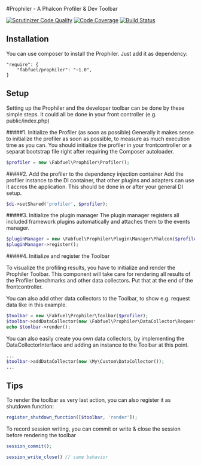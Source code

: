 #Prophiler - A Phalcon Profiler & Dev Toolbar

[![Scrutinizer Code Quality](https://scrutinizer-ci.com/g/fabfuel/prophiler/badges/quality-score.png?b=develop)](https://scrutinizer-ci.com/g/fabfuel/prophiler/?branch=develop)
[![Code Coverage](https://scrutinizer-ci.com/g/fabfuel/prophiler/badges/coverage.png?b=develop)](https://scrutinizer-ci.com/g/fabfuel/prophiler/?branch=develop)
[![Build Status](https://scrutinizer-ci.com/g/fabfuel/prophiler/badges/build.png?b=develop)](https://scrutinizer-ci.com/g/fabfuel/prophiler/build-status/develop)


## Installation
You can use composer to install the Prophiler. Just add it as dependency:

    "require": {
       	"fabfuel/prophiler": "~1.0",
    }

## Setup
Setting up the Prophiler and the developer toolbar can be done by these simple steps. It could all be done in your front controller (e.g. public/index.php) 

#####1. Initialize the Profiler (as soon as possible)
Generally it makes sense to initialize the profiler as soon as possible, to measure as much execution time as you can. You should initialize the profiler in your frontcontroller or a separat bootstrap file right after requiring the Composer autoloader.

```php
$profiler = new \Fabfuel\Prophiler\Profiler();
```

#####2. Add the profiler to the dependency injection container
Add the profiler instance to the DI container, that other plugins and adapters can use it accros the application. This should be done in or after your general DI setup.
	
```php
$di->setShared('profiler', $profiler);
```

#####3. Initialize the plugin manager
The plugin manager registers all included framework plugins automatically and attaches them to the events manager.  

```php
$pluginManager = new \Fabfuel\Prophiler\Plugin\Manager\Phalcon($profiler);
$pluginManager->register();
```

#####4. Initialize and register the Toolbar

To visualize the profiling results, you have to initialize and render the Prophiler Toolbar. This component will take care for rendering all results of the Profiler benchmarks and other data collectors. Put that at the end of the frontcontroller.

You can also add other data collectors to the Toolbar, to show e.g. request data like in this example.

```php
$toolbar = new \Fabfuel\Prophiler\Toolbar($profiler);
$toolbar->addDataCollector(new \Fabfuel\Prophiler\DataCollector\Request());
echo $toolbar->render();
```

You can also easily create you own data collectors, by implementing the DataCollectorInterface and adding an instance to the Toolbar at this point.

```php
...
$toolbar->addDataCollector(new \My\Custom\DataCollector());
...
```

## Tips

To render the toolbar as very last action, you can also register it as shutdown function:

```php
register_shutdown_function([$toolbar, 'render']);
```

To record session writing, you can commit or write & close the session before rendering the toolbar
    
```php
session_commit();

session_write_close() // same behavior
```
